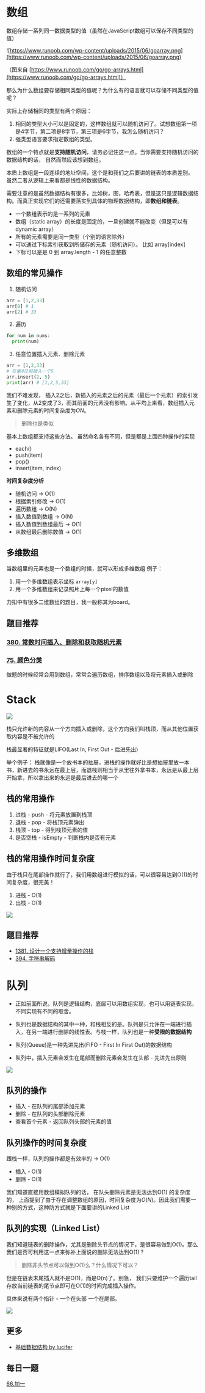 # 数组

数组存储一系列同一数据类型的值（虽然在JavaScript数组可以保存不同类型的值）

![https://www.runoob.com/wp-content/uploads/2015/06/goarray.png](https://www.runoob.com/wp-content/uploads/2015/06/goarray.png)

（图来自 [https://www.runoob.com/go/go-arrays.html](https://www.runoob.com/go/go-arrays.html)）

那么为什么数组要存储相同类型的值呢？为什么有的语言就可以存储不同类型的值呢？

实际上存储相同的类型有两个原因：

1. 相同的类型大小可以是固定的，这样数组就可以随机访问了。试想数组第一项是4字节，第二项是8字节，第三项是6字节，我怎么随机访问？
2. 强类型语言要求指定数组的类型。

数组的一个特点就是**支持随机访问**，请务必记住这一点。当你需要支持随机访问的数据结构的话， 自然而然应该想到数组。

本质上数组是一段连续的地址空间，这个是和我们之后要讲的链表的本质差别。 虽然二者从逻辑上来看都是线性的数据结构。

需要注意的是虽然数据结构有很多，比如树，图，哈希表，但是这只是逻辑数据结构。而真正实现它们的还需要落实到具体的物理数据结构，即**数组和链表**。

- 一个数组表示的是一系列的元素
- 数组（static array）的长度是固定的，一旦创建就不能改变（但是可以有dynamic array）
- 所有的元素需要是同一类型（个别的语言除外）
- 可以通过下标索引获取到所储存的元素（随机访问）。 比如 array[index]
- 下标可以是是 0 到 array.length - 1 的任意整数

## 数组的常见操作

1. 随机访问
```py
arr = [1,2,33]
arr[0] # 1
arr[2] # 33
```
2. 遍历
```py
for num in nums:
  print(num)
```
3. 任意位置插入元素、删除元素
```py
arr = [1,2,33]
# 在索引2前插入一个5
arr.insert(2, 5)
print(arr) # [1,2,5,33]
```

我们不难发现， 插入2之后，新插入的元素之后的元素（最后一个元素）的索引发生了变化，从2变成了3，而其前面的元素没有影响。从平均上来看，数组插入元素和删除元素的时间复杂度为$O{N}$。 

> 删除也是类似

基本上数组都支持这些方法。 虽然命名各有不同，但是都是上面四种操作的实现

- each()
- push(item)
- pop()
- insert(item, index)

**时间复杂度分析**

- 随机访问 -> O(1)
- 根据索引修改 -> O(1)
- 遍历数组 -> O(N)
- 插入数值到数组 -> O(N)
- 插入数值到数组最后 -> O(1)
- 从数组最后删除数值 -> O(1)

## 多维数组

当数组里的元素也是一个数组的时候，就可以形成多维数组
例子：

1. 用一个多维数组表示坐标 `array[y]`
2. 用一个多维数组来记录照片上每一个pixel的数值

力扣中有很多二维数组的题目，我一般称其为board。

## 题目推荐

### [380. 常数时间插入、删除和获取随机元素](https://leetcode-cn.com/problems/insert-delete-getrandom-o1/)

### [75. 颜色分类](https://leetcode-cn.com/problems/sort-colors/)

做题的时候经常会用到数组，常常会遍历数组，排序数组以及将元素插入或删除


# Stack

![](https://tva1.sinaimg.cn/large/007S8ZIlly1gfbikq9ipmj30cd0a73yp.jpg)

栈只允许新的内容从一个方向插入或删除，这个方向我们叫栈顶，而从其他位置获取内容是不被允许的

栈最显著的特征就是LIFO(Last In, First Out - 后进先出)

举个例子：
栈就像是一个放书本的抽屉，进栈的操作就好比是想抽屉里放一本书，新进去的书永远在最上层，而退栈则相当于从里往外拿书本，永远是从最上层开始拿，所以拿出来的永远是最后进去的哪一个

## 栈的常用操作

1. 进栈 - push - 将元素放置到栈顶
2. 退栈 - pop - 将栈顶元素弹出
3. 栈顶 - top - 得到栈顶元素的值
4. 是否空栈 - isEmpty - 判断栈内是否有元素

## 栈的常用操作时间复杂度

由于栈只在尾部操作就行了，我们用数组进行模拟的话，可以很容易达到O(1)的时间复杂度，很完美！

1. 进栈 - O(1)
2. 出栈 - O(1)

![](https://tva1.sinaimg.cn/large/007S8ZIlly1gfbil9jqqej30sd0fhdgz.jpg)

## 题目推荐

- [1381. 设计一个支持增量操作的栈](https://leetcode-cn.com/problems/design-a-stack-with-increment-operation/)
- [394. 字符串解码](https://leetcode-cn.com/problems/decode-string/)


# 队列

- 正如前面所说，队列是逻辑结构，底层可以用数组实现，也可以用链表实现，不同实现有不同的取舍。
- 队列也是数据结构的其中一种，和栈相反的是。队列是只允许在一端进行插入，在另一端进行删除的线性表。与栈一样，队列也是一种**受限的数据结构**
- 队列(Queue)是一种先进先出(FIFO - First In First Out)的数据结构

- 队列中，插入元素会发生在尾部而删除元素会发生在头部 - 先进先出原则

![](https://tva1.sinaimg.cn/large/007S8ZIlly1gfbilukn6tj30ng0a30t6.jpg)

## 队列的操作

- 插入 - 在队列的尾部添加元素
- 删除 - 在队列的头部删除元素
- 查看首个元素 - 返回队列头部的元素的值

## 队列操作的时间复杂度

跟栈一样，队列的操作都是有效率的 -> O(1)

- 插入 - O(1)
- 删除 - O(1)

我们知道直接用数组模拟队列的话， 在队头删除元素是无法达到O(1) 的复杂度的， 上面提到了由于存在调整数组的原因，时间复杂度为$O(N)$。因此我们需要一种别的方式，这种防方式就是下面要讲的Linked List

## 队列的实现（Linked List）

我们知道链表的删除操作，尤其是删除头节点的情况下，是很容易做到O(1)。那么我们是否可利用这一点来弥补上面说的删除无法达到O(1)？

> 删除非头节点可以做到O(1)么？什么情况下可以？

但是在链表末尾插入就不是O(1)，而是O(n)了。别急， 我们只要维护一个遍历tail 存放当前链表的尾节点即可在O(1)的时间完成插入操作。

具体来说有两个指针 - 一个在头部 一个在尾部。

![](https://tva1.sinaimg.cn/large/007S8ZIlly1gfbjwbk20wj30jr0mtq5q.jpg)


## 更多

- [基础数据结构 by lucifer](https://github.com/azl397985856/leetcode/blob/master/thinkings/basic-data-structure.md)

## 每日一题

[66.加一](./day-01.md)